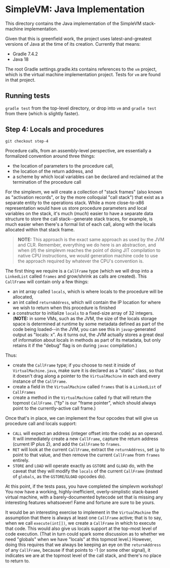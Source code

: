 # SimpleVM: Java Implementation
This directory contains the Java implementation of the SimpleVM stack-machine implementation.

Given that this is greenfield work, the project uses latest-and-greatest versions of Java at the time of its creation. Currently that means:

* Gradle 7.4.2
* Java 18

The root Gradle settings.gradle.kts contains references to the `vm` project, which is the virtual machine implementation project. Tests for `vm` are found in that project.

## Running tests
`gradle test` from the top-level directory, or drop into `vm` and `gradle test` from there (which is slightly faster).

## Step 4: Locals and procedures
`git checkout step-4`

Procedure calls, from an assembly-level perspective, are essentially a formalized convention around three things:

* the location of parameters to the procedure call,
* the location of the return address, and
* a scheme by which local variables can be declared and reclaimed at the termination of the procedure call

For the simplevm, we will create a collection of "stack frames" (also known as "activation records", or by the more colloquial "call stack") that exist as a separate entity to the operations stack. While a more close-to-x86 representation would have us store procedure parameters and local variables on the stack, it's much (*much*) easier to have a separate data structure to store the call stack--generate stack traces, for example, is much easier when there's a formal list of each call, along with the locals allocated within that stack frame.

> **NOTE:** This approach is the exact same approach as used by the JVM and CLR. Remember, everything we do here is an abstraction, and when (if) the simplevm reaches the point of doing JIT compilation to native CPU instructions, we would generation machine code to use the approach required by whatever the CPU's convention is.

The first thing we require is a `CallFrame` type (which we will drop into a `LinkedList` called `frames` and grow/shrink as calls are created). This `CallFrame` will contain only a few things:

* an int array called `locals`, which is where locals to the procedure will be allocated,
* an int called `returnAddress`, which will contain the IP location for where we wish to return when this procedure is finished
* a constructor to initialize `locals` to a fixed-size array of 32 integers. (**NOTE:** in some VMs, such as the JVM, the size of the locals storage space is determined at runtime by some metadata defined as part of the code being loaded--in the JVM, you can see this in `javap`-generated output as "locals: x". As it turns out, the JVM actually stores a great deal of information about locals in methods as part of its metadata, but only retains it if the "debug" flag is on during `javac` compilation.)

Thus:

* create the `CallFrame` type; if you choose to nest it inside of `VirtualMachine.java`, make sure it is declared as a "static" class, so that it doesn't drag along a pointer to the `VirtualMachine` in each and every instance of the `CallFrame`.
* create a field in the `VirtualMachine` called `frames` that is a `LinkedList` of `CallFrames`
* create a method in the `VirtualMachine` called `fp` that will return the topmost `CallFrame`. ("fp" is our "frame pointer", which should always point to the currently-active call frame.)

Once that's in place, we can implement the four opcodes that will give us procedure call and locals support:

* `CALL` will expect an address (integer offset into the code) as an operand. It will immediately create a new `CallFrame`, capture the return address (current IP plus 2), and add the `CallFrame` to `frames`.
* `RET` will look at the current `CallFrame`, extract the `returnAddress`, set `ip` to point to that value, and then remove the current `CallFrame` from `frames` entirely.
* `STORE` and `LOAD` will operate exactly as `GSTORE` and `GLOAD` do, with the caveat that they will modify the `locals` of the current `CallFrame` (instead of `globals`, as the `GSTORE`/`GLOAD` opcodes do).

At this point, if the tests pass, you have completed the simplevm workshop! You now have a working, highly-inefficient, overly-simplistic stack-based virtual machine, with a barely-documented bytecode set that is missing any interesting features whatsoever! Fame and fortune are sure to be yours.

It would be an interesting exercise to implement in the `VirtualMachine` the assumption that there is always at least one `CallFrame` active; that is to say, when we call `execute(int[])`, we create a `CallFrame` in which to execute that code. This would also give us locals support at the top-most level of code execution. (That in turn could spark some discussion as to whether we need "globals" when we have "locals" at this topmost level.) However, doing this requires that we always be keeping an eye on the `returnAddress` of any `CallFrame`, because if that points to -1 (or some other signal), it indicates we are at the topmost level of the call stack, and there's no place to return to.
